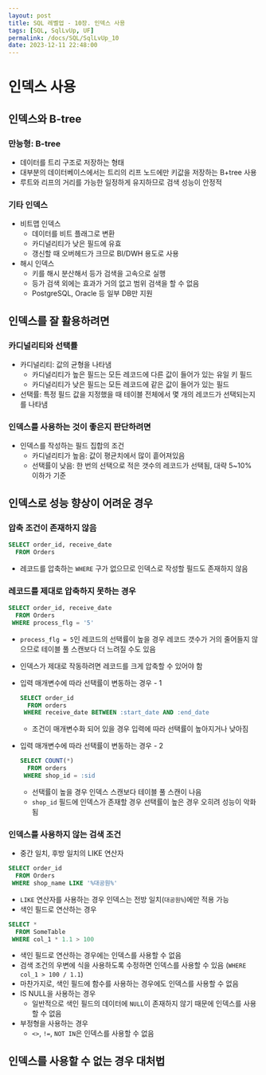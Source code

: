 ```yaml
---
layout: post
title: SQL 레벨업 - 10장. 인덱스 사용
tags: [SQL, SqlLvUp, UF]
permalink: /docs/SQL/SqlLvUp_10
date: 2023-12-11 22:48:00
---
```

# 인덱스 사용
## 인덱스와 B-tree
### 만능형: B-tree
- 데이터를 트리 구조로 저장하는 형태
- 대부분의 데이터베이스에서는 트리의 리프 노드에만 키값을 저장하는 B+tree 사용
- 루트와 리프의 거리를 가능한 일정하게 유지하므로 검색 성능이 안정적
### 기타 인덱스
- 비트맵 인덱스
  - 데이터를 비트 플래그로 변환
  - 카디널리티가 낮은 필드에 유효
  - 갱신할 때 오버헤드가 크므로 BI/DWH 용도로 사용
- 해시 인덱스
  - 키를 해시 분산해서 등가 검색을 고속으로 실행
  - 등가 검색 외에는 효과가 거의 없고 범위 검색을 할 수 없음
  - PostgreSQL, Oracle 등 일부 DB만 지원
## 인덱스를 잘 활용하려면
### 카디널리티와 선택률
- 카디널리티: 값의 균형을 나타냄
  - 카디널리티가 높은 필드는 모든 레코드에 다른 값이 들어가 있는 유일 키 필드
  - 카디널리티가 낮은 필드는 모든 레코드에 같은 값이 들어가 있는 필드
- 선택률: 특정 필드 값을 지정했을 때 테이블 전체에서 몇 개의 레코드가 선택되는지를 나타냄
### 인덱스를 사용하는 것이 좋은지 판단하려면
- 인덱스를 작성하는 필드 집합의 조건
  - 카디널리티가 높음: 값이 평균치에서 많이 흩어져있음
  - 선택률이 낮음: 한 번의 선택으로 적은 갯수의 레코드가 선택됨, 대략 5~10% 이하가 기준
## 인덱스로 성능 향상이 어려운 경우
### 압축 조건이 존재하지 않음
```sql
SELECT order_id, receive_date
  FROM Orders
```

- 레코드를 압축하는 `WHERE` 구가 없으므로 인덱스로 작성할 필드도 존재하지 않음
### 레코드를 제대로 압축하지 못하는 경우
```sql
SELECT order_id, receive_date
  FROM Orders
 WHERE process_flg = '5'
```

- `process_flg = 5`인 레코드의 선택률이 높을 경우 레코드 갯수가 거의 줄어들지 않으므로 테이블 풀 스캔보다 더 느려질 수도 있음
- 인덱스가 제대로 작동하려면 레코드를 크게 압축할 수 있어야 함

- 입력 매개변수에 따라 선택률이 변동하는 경우 - 1
  ```sql
  SELECT order_id
    FROM orders
   WHERE receive_date BETWEEN :start_date AND :end_date
  ```
  - 조건이 매개변수화 되어 있을 경우 입력에 따라 선택률이 높아지거나 낮아짐
- 입력 매개변수에 따라 선택률이 변동하는 경우 - 2
  ```sql
  SELECT COUNT(*)
    FROM orders
   WHERE shop_id = :sid
  ```
  - 선택률이 높을 경우 인덱스 스캔보다 테이블 풀 스캔이 나음
  - `shop_id` 필드에 인덱스가 존재할 경우 선택률이 높은 경우 오히려 성능이 악화됨
### 인덱스를 사용하지 않는 검색 조건
- 중간 일치, 후방 일치의  LIKE 연산자
```sql
SELECT order_id
  FROM Orders
 WHERE shop_name LIKE '%대공원%'
```
  - `LIKE` 연산자를 사용하는 경우 인덱스는 전방 일치(`대공원%`)에만 적용 가능
- 색인 필드로 연산하는 경우
```sql
SELECT *
  FROM SomeTable
 WHERE col_1 * 1.1 > 100
```
  - 색인 필드로 연산하는 경우에는 인덱스를 사용할 수 없음
  - 검색 조건의 우변에 식을 사용하도록 수정하면 인덱스를 사용할 수 있음 (`WHERE col_1 > 100 / 1.1`)
  - 마찬가지로, 색인 필드에 함수를 사용하는 경우에도 인덱스를 사용할 수 없음
- IS NULL을 사용하는 경우
  - 일반적으로 색인 필드의 데이터에 `NULL`이 존재하지 않기 때문에 인덱스를 사용할 수 없음
- 부정형을 사용하는 경우
  - `<>`, `!=`, `NOT IN`은 인덱스를 사용할 수 없음
## 인덱스를 사용할 수 없는 경우 대처법